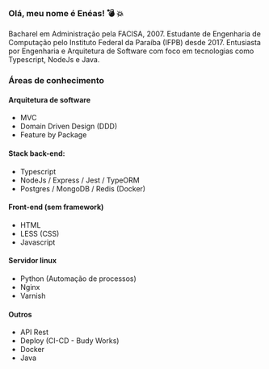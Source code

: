 ### Olá, meu nome é Enéas! :bomb: :collision:

Bacharel em Administração pela FACISA, 2007. Estudante de Engenharia de Computação pelo Instituto Federal da Paraíba (IFPB) desde 2017. Entusiasta por Engenharia e Arquitetura de Software com foco em tecnologias como Typescript, NodeJs e Java.

### Áreas de conhecimento

#### Arquitetura de software

-   MVC
-   Domain Driven Design (DDD)
-   Feature by Package

#### Stack back-end:

-   Typescript
-   NodeJs / Express / Jest / TypeORM
-   Postgres / MongoDB / Redis (Docker)

#### Front-end (sem framework)

-   HTML
-   LESS (CSS)
-   Javascript

#### Servidor linux

-   Python (Automação de processos)
-   Nginx
-   Varnish

#### Outros

-   API Rest
-   Deploy (CI-CD - Budy Works)
-   Docker
-   Java
